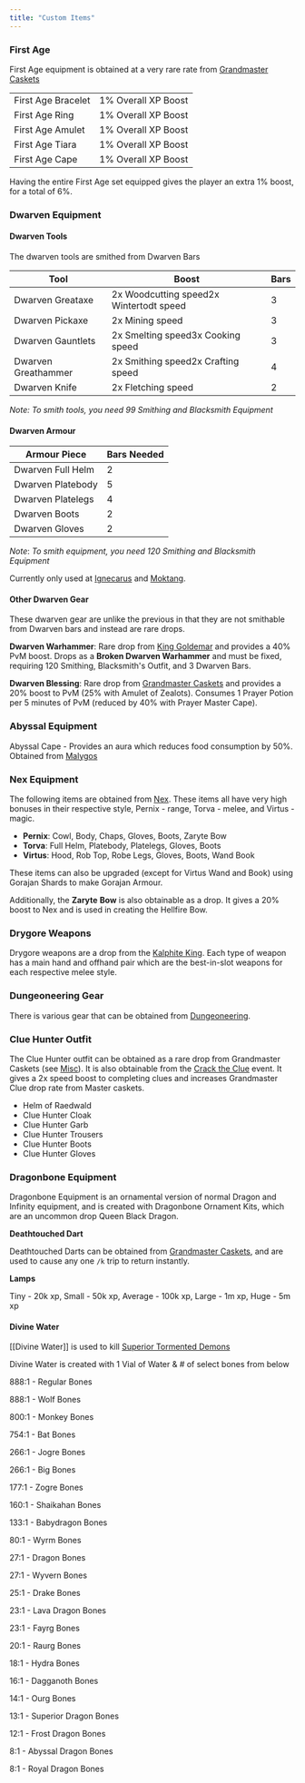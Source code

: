 ```yaml
---
title: "Custom Items"
---
```


### First Age

First Age equipment is obtained at a very rare rate from [Grandmaster Caskets](/custom-items/grandmaster-clues)

|                    |                     |
| ------------------ | ------------------- |
| First Age Bracelet | 1% Overall XP Boost |
| First Age Ring     | 1% Overall XP Boost |
| First Age Amulet   | 1% Overall XP Boost |
| First Age Tiara    | 1% Overall XP Boost |
| First Age Cape     | 1% Overall XP Boost |

Having the entire First Age set equipped gives the player an extra 1% boost, for a total of 6%.

### Dwarven Equipment

#### Dwarven Tools

The dwarven tools are smithed from Dwarven Bars

| Tool                | Boost                                   | Bars |
| ------------------- | --------------------------------------- | ---- |
| Dwarven Greataxe    | 2x Woodcutting speed2x Wintertodt speed | 3    |
| Dwarven Pickaxe     | 2x Mining speed                         | 3    |
| Dwarven Gauntlets   | 2x Smelting speed3x Cooking speed       | 3    |
| Dwarven Greathammer | 2x Smithing speed2x Crafting speed      | 4    |
| Dwarven Knife       | 2x Fletching speed                      | 2    |

_Note: To smith tools, you need 99 Smithing and Blacksmith Equipment_

#### Dwarven Armour

| Armour Piece      | Bars Needed |
| ----------------- | ----------- |
| Dwarven Full Helm | 2           |
| Dwarven Platebody | 5           |
| Dwarven Platelegs | 4           |
| Dwarven Boots     | 2           |
| Dwarven Gloves    | 2           |

_Note_: _To smith equipment, you need 120 Smithing and Blacksmith Equipment_

Currently only used at [Ignecarus](../../bso-custom-killables/bosses/ignecarus.md) and [Moktang](../../bso-custom-killables/bosses/moktang.md).

#### Other Dwarven Gear

These dwarven gear are unlike the previous in that they are not smithable from Dwarven bars and instead are rare drops.

**Dwarven Warhammer**: Rare drop from [King Goldemar](../../bso-custom-killables/bosses/king-goldemar.md) and provides a 40% PvM boost. Drops as a **Broken Dwarven Warhammer** and must be fixed, requiring 120 Smithing, Blacksmith's Outfit, and 3 Dwarven Bars.

**Dwarven Blessing**: Rare drop from [Grandmaster Caskets](../grandmaster-clues.md) and provides a 20% boost to PvM (25% with Amulet of Zealots). Consumes 1 Prayer Potion per 5 minutes of PvM (reduced by 40% with Prayer Master Cape).

### Abyssal Equipment

Abyssal Cape - Provides an aura which reduces food consumption by 50%. Obtained from [Malygos](../../bso-custom-killables/demi-bosses/malygos.md)

### Nex Equipment

The following items are obtained from [Nex](../../bso-custom-killables/bosses/nex.md). These items all have very high bonuses in their respective style, Pernix - range, Torva - melee, and Virtus - magic.

- **Pernix**: Cowl, Body, Chaps, Gloves, Boots, Zaryte Bow
- **Torva**: Full Helm, Platebody, Platelegs, Gloves, Boots
- **Virtus**: Hood, Rob Top, Robe Legs, Gloves, Boots, Wand Book

These items can also be upgraded (except for Virtus Wand and Book) using Gorajan Shards to make Gorajan Armour.

Additionally, the **Zaryte** **Bow** is also obtainable as a drop. It gives a 20% boost to Nex and is used in creating the Hellfire Bow.

### Drygore Weapons

Drygore weapons are a drop from the [Kalphite King](../../bso-custom-killables/bosses/kalphite-king.md). Each type of weapon has a main hand and offhand pair which are the best-in-slot weapons for each respective melee style.

### Dungeoneering Gear

There is various gear that can be obtained from [Dungeoneering](../../skills/dungeoneering-training/dg-rewards.md).

### Clue Hunter Outfit

The Clue Hunter outfit can be obtained as a rare drop from Grandmaster Caskets (see [Misc](../misc.md)). It is also obtainable from the [Crack the Clue](https://wiki.oldschool.gg/miscellaneous/crack-the-clue) event. It gives a 2x speed boost to completing clues and increases Grandmaster Clue drop rate from Master caskets.

- Helm of Raedwald
- Clue Hunter Cloak
- Clue Hunter Garb
- Clue Hunter Trousers
- Clue Hunter Boots
- Clue Hunter Gloves

### Dragonbone Equipment

Dragonbone Equipment is an ornamental version of normal Dragon and Infinity equipment, and is created with Dragonbone Ornament Kits, which are an uncommon drop Queen Black Dragon.

**Deathtouched Dart**

Deathtouched Darts can be obtained from [Grandmaster Caskets](/custom-items/grandmaster-clues), and are used to cause any one `/k` trip to return instantly.

**Lamps**

Tiny - 20k xp, Small - 50k xp, Average - 100k xp, Large - 1m xp, Huge - 5m xp

#### Divine Water

[[Divine Water]] is used to kill  [Superior Tormented Demons](/bso/monsters/#tormented-demon) 

Divine Water is created with 1 Vial of Water & # of select bones from below

888:1 - Regular Bones

888:1 - Wolf Bones

800:1 - Monkey Bones

754:1 - Bat Bones

266:1 - Jogre Bones

266:1 - Big Bones

177:1 - Zogre Bones

160:1 - Shaikahan Bones

133:1 - Babydragon Bones

80:1 - Wyrm Bones

27:1 - Dragon Bones

27:1 - Wyvern Bones

25:1 - Drake Bones

23:1 - Lava Dragon Bones

23:1 - Fayrg Bones

20:1 - Raurg Bones

18:1 - Hydra Bones

16:1 - Dagganoth Bones

14:1 - Ourg Bones

13:1 - Superior Dragon Bones

12:1 - Frost Dragon Bones

8:1 - Abyssal Dragon Bones

8:1 - Royal Dragon Bones
